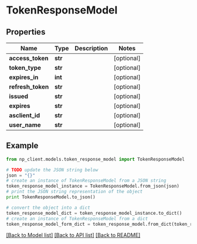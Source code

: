 # TokenResponseModel


## Properties
Name | Type | Description | Notes
------------ | ------------- | ------------- | -------------
**access_token** | **str** |  | [optional] 
**token_type** | **str** |  | [optional] 
**expires_in** | **int** |  | [optional] 
**refresh_token** | **str** |  | [optional] 
**issued** | **str** |  | [optional] 
**expires** | **str** |  | [optional] 
**asclient_id** | **str** |  | [optional] 
**user_name** | **str** |  | [optional] 

## Example

```python
from np_client.models.token_response_model import TokenResponseModel

# TODO update the JSON string below
json = "{}"
# create an instance of TokenResponseModel from a JSON string
token_response_model_instance = TokenResponseModel.from_json(json)
# print the JSON string representation of the object
print TokenResponseModel.to_json()

# convert the object into a dict
token_response_model_dict = token_response_model_instance.to_dict()
# create an instance of TokenResponseModel from a dict
token_response_model_form_dict = token_response_model.from_dict(token_response_model_dict)
```
[[Back to Model list]](../README.md#documentation-for-models) [[Back to API list]](../README.md#documentation-for-api-endpoints) [[Back to README]](../README.md)


